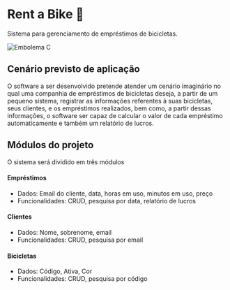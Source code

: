 # Rent a Bike 🚴
Sistema para gerenciamento de empréstimos de bicicletas.

<img src="https://img.shields.io/badge/C-00599C?style=for-the-badge&logo=c&logoColor=white" alt="Embolema C" title="Desenvolvido com C">

## Cenário previsto de aplicação
O software a ser desenvolvido pretende atender um cenário imaginário no qual uma companhia de empréstimos
de bicicletas deseja, a partir de um pequeno sistema, registrar as informações referentes à suas bicicletas,
seus clientes, e os empréstimos realizados, bem como, a partir dessas informações, o software ser capaz de
calcular o valor de cada empréstimo automaticamente e também um relatório de lucros.


## Módulos do projeto
O sistema será dividido em três módulos
#### Empréstimos
* Dados: Email do cliente, data, horas em uso, minutos em uso, preço
* Funcionalidades: CRUD, pesquisa por data, relatório de lucros


#### Clientes
* Dados: Nome, sobrenome, email
* Funcionalidades: CRUD, pesquisa por email


#### Bicicletas
* Dados: Código, Ativa, Cor
* Funcionalidades: CRUD, pesquisa por código
